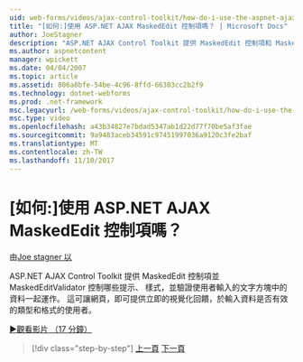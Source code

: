 ```yaml
---
uid: web-forms/videos/ajax-control-toolkit/how-do-i-use-the-aspnet-ajax-maskededit-controls
title: "[如何:]使用 ASP.NET AJAX MaskedEdit 控制項嗎？ | Microsoft Docs"
author: JoeStagner
description: "ASP.NET AJAX Control Toolkit 提供 MaskedEdit 控制項和 MaskedEditValidator 控制項一起運作的提示，樣式，並驗證 d..."
ms.author: aspnetcontent
manager: wpickett
ms.date: 04/04/2007
ms.topic: article
ms.assetid: 806a8bfe-54be-4c96-8ffd-66303cc2b2f9
ms.technology: dotnet-webforms
ms.prod: .net-framework
msc.legacyurl: /web-forms/videos/ajax-control-toolkit/how-do-i-use-the-aspnet-ajax-maskededit-controls
msc.type: video
ms.openlocfilehash: a43b34827e7bdad5347ab1d22d77f70be5af3fae
ms.sourcegitcommit: 9a9483aceb34591c97451997036a9120c3fe2baf
ms.translationtype: MT
ms.contentlocale: zh-TW
ms.lasthandoff: 11/10/2017
---
```

<a name="how-do-i-use-the-aspnet-ajax-maskededit-controls"></a>[如何:]使用 ASP.NET AJAX MaskedEdit 控制項嗎？
====================
由[Joe stagner 以](https://github.com/JoeStagner)

ASP.NET AJAX Control Toolkit 提供 MaskedEdit 控制項並 MaskedEditValidator 控制哪些提示、 樣式，並驗證使用者輸入的文字方塊中的資料一起運作。 這可讓網頁，即可提供立即的視覺化回饋，於輸入資料是否有效的類型和格式的使用者。

[&#9654;觀看影片 （17 分鐘）](https://channel9.msdn.com/Blogs/ASP-NET-Site-Videos/how-do-i-use-the-aspnet-ajax-maskededit-controls)

>[!div class="step-by-step"]
[上一頁](how-do-i-use-the-aspnet-ajax-dropdown-control.md)
[下一頁](how-do-i-use-the-aspnet-ajax-mutuallyexclusive-checkbox-extender.md)
